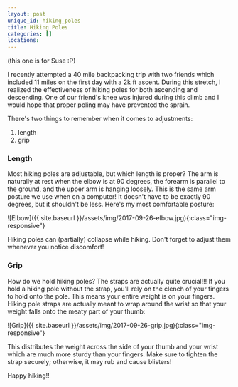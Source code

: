```yaml
---
layout: post
unique_id: hiking_poles
title: Hiking Poles
categories: []
locations: 
---
```


(this one is for Suse :P)

I recently attempted a 40 mile backpacking trip with two friends which included 11 miles on the first day with a 2k ft ascent.  During this stretch, I realized the effectiveness of hiking poles for both ascending and descending.  One of our friend's knee was injured during this climb and I would hope that proper poling may have prevented the sprain.

There's two things to remember when it comes to adjustments:

1. length
2. grip

### Length

Most hiking poles are adjustable, but which length is proper?  The arm is naturally at rest when the elbow is at 90 degrees, the forearm is parallel to the ground, and the upper arm is hanging loosely.  This is the same arm posture we use when on a computer!  It doesn't have to be exactly 90 degrees, but it shouldn't be less.  Here's my most comfortable posture:

![Elbow]({{ site.baseurl }}/assets/img/2017-09-26-elbow.jpg){:class="img-responsive"}

Hiking poles can (partially) collapse while hiking.  Don't forget to adjust them whenever you notice discomfort!

### Grip

How do we hold hiking poles?  The straps are actually quite crucial!!!  If you hold a hiking pole without the strap, you'll rely on the clench of your fingers to hold onto the pole.  This means your entire weight is on your fingers.  Hiking pole straps are actually meant to wrap around the wrist so that your weight falls onto the meaty part of your thumb:

![Grip]({{ site.baseurl }}/assets/img/2017-09-26-grip.jpg){:class="img-responsive"}

This distributes the weight across the side of your thumb and your wrist which are much more sturdy than your fingers.  Make sure to tighten the strap securely; otherwise, it may rub and cause blisters!

Happy hiking!!
